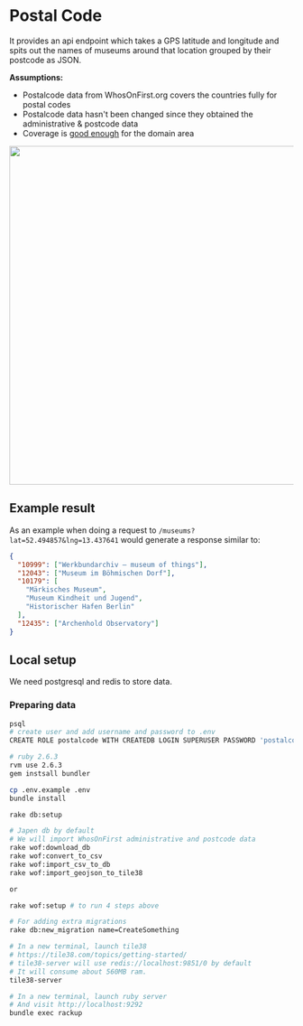 # Postal Code

It provides an api endpoint which takes a GPS latitude and longitude and spits out the names of museums around that location grouped by their postcode as JSON.

**Assumptions:**

- Postalcode data from WhosOnFirst.org covers the countries fully for postal codes
- Postalcode data hasn't been changed since they obtained the administrative & postcode data
- Coverage is [good enough](https://whosonfirst.org/blog/2019/05/13/geonames/) for the domain area

<img src="https://whosonfirst.org/blog/2019/05/13/geonames/images/post-gn.png" width="600px">

## Example result

As an example when doing a request to `/museums?lat=52.494857&lng=13.437641` would generate a response similar to:

```json
{
  "10999": ["Werkbundarchiv – museum of things"],
  "12043": ["Museum im Böhmischen Dorf"],
  "10179": [
    "Märkisches Museum",
    "Museum Kindheit und Jugend",
    "Historischer Hafen Berlin"
  ],
  "12435": ["Archenhold Observatory"]
}
```

## Local setup

We need postgresql and redis to store data.

### Preparing data

```sh
psql
# create user and add username and password to .env
CREATE ROLE postalcode WITH CREATEDB LOGIN SUPERUSER PASSWORD 'postalcode';

# ruby 2.6.3
rvm use 2.6.3
gem instsall bundler

cp .env.example .env
bundle install

rake db:setup

# Japen db by default
# We will import WhosOnFirst administrative and postcode data
rake wof:download_db
rake wof:convert_to_csv
rake wof:import_csv_to_db
rake wof:import_geojson_to_tile38

or

rake wof:setup # to run 4 steps above

# For adding extra migrations
rake db:new_migration name=CreateSomething

# In a new terminal, launch tile38
# https://tile38.com/topics/getting-started/
# tile38-server will use redis://localhost:9851/0 by default
# It will consume about 560MB ram.
tile38-server

# In a new terminal, launch ruby server
# And visit http://localhost:9292
bundle exec rackup


```
